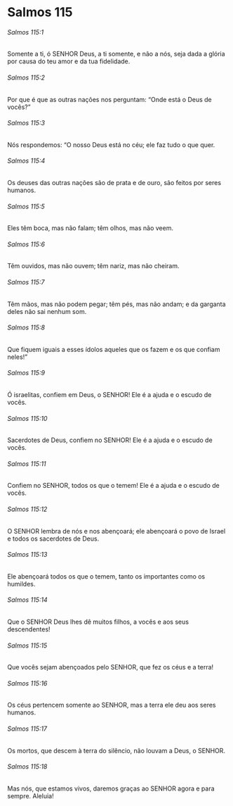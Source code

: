 # Salmos 115

###### Salmos 115:1

Somente a ti, ó SENHOR Deus, a ti somente, e não a nós, seja dada a glória por causa do teu amor e da tua fidelidade.

###### Salmos 115:2

Por que é que as outras nações nos perguntam: “Onde está o Deus de vocês?”

###### Salmos 115:3

Nós respondemos: “O nosso Deus está no céu; ele faz tudo o que quer.

###### Salmos 115:4

Os deuses das outras nações são de prata e de ouro, são feitos por seres humanos.

###### Salmos 115:5

Eles têm boca, mas não falam; têm olhos, mas não veem.

###### Salmos 115:6

Têm ouvidos, mas não ouvem; têm nariz, mas não cheiram.

###### Salmos 115:7

Têm mãos, mas não podem pegar; têm pés, mas não andam; e da garganta deles não sai nenhum som.

###### Salmos 115:8

Que fiquem iguais a esses ídolos aqueles que os fazem e os que confiam neles!”

###### Salmos 115:9

Ó israelitas, confiem em Deus, o SENHOR! Ele é a ajuda e o escudo de vocês.

###### Salmos 115:10

Sacerdotes de Deus, confiem no SENHOR! Ele é a ajuda e o escudo de vocês.

###### Salmos 115:11

Confiem no SENHOR, todos os que o temem! Ele é a ajuda e o escudo de vocês.

###### Salmos 115:12

O SENHOR lembra de nós e nos abençoará; ele abençoará o povo de Israel e todos os sacerdotes de Deus.

###### Salmos 115:13

Ele abençoará todos os que o temem, tanto os importantes como os humildes.

###### Salmos 115:14

Que o SENHOR Deus lhes dê muitos filhos, a vocês e aos seus descendentes!

###### Salmos 115:15

Que vocês sejam abençoados pelo SENHOR, que fez os céus e a terra!

###### Salmos 115:16

Os céus pertencem somente ao SENHOR, mas a terra ele deu aos seres humanos.

###### Salmos 115:17

Os mortos, que descem à terra do silêncio, não louvam a Deus, o SENHOR.

###### Salmos 115:18

Mas nós, que estamos vivos, daremos graças ao SENHOR agora e para sempre. Aleluia!

